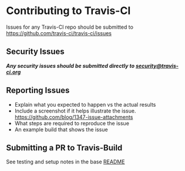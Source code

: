 # Contributing to Travis-CI
Issues for any Travis-CI repo should be submitted to https://github.com/travis-ci/travis-ci/issues

## Security Issues
***Any security issues should be submitted directly to [security@travis-ci.org](mailto:security@travis-ci.org)***

## Reporting Issues
- Explain what you expected to happen vs the actual results
- Include a screenshot if it helps illustrate the issue. https://github.com/blog/1347-issue-attachments
- What steps are required to reproduce the issue
- An example build that shows the issue

## Submitting a PR to Travis-Build

See testing and setup notes in the base [README](https://github.com/travis-ci/travis-build)
